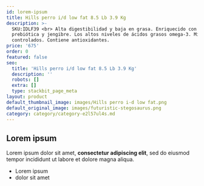 ```yaml
---
id: lorem-ipsum
title: Hills perro i/d low fat 8.5 Lb 3.9 Kg
description: >-
  SKU:IDLF39 <br> Alta digestibilidad y baja en grasa. Enriquecido con fibra
  prebiótica y jengibre. Los altos niveles de ácidos grasos omega-3. Minerales
  controlados. Contiene antioxidantes.
price: '675'
order: 0
featured: false
seo:
  title: 'Hills perro i/d low fat 8.5 Lb 3.9 Kg'
  description: ''
  robots: []
  extra: []
  type: stackbit_page_meta
layout: product
default_thumbnail_image: images/Hills perro i-d low fat.png
default_original_image: images/futuristic-stegosaurus.png
category: category/category-e2l57ul4s.md
---
```

## Lorem ipsum

Lorem ipsum dolor sit amet, **consectetur adipiscing elit**, sed do eiusmod tempor incididunt ut labore et dolore magna aliqua.

- Lorem ipsum
- dolor sit amet